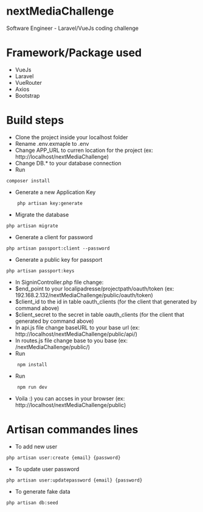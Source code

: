 # nextMediaChallenge
Software Engineer - Laravel/VueJs coding challenge

# Framework/Package used
* VueJs
* Laravel
* VueRouter
* Axios
* Bootstrap

# Build steps
- Clone the project inside your localhost folder
- Rename .env.exmaple to .env
- Change APP_URL to curren location for the project (ex: http://localhost/nextMediaChallenge)
- Change DB.* to your database connection
- Run
```
composer install
```
- Generate a new Application Key
```
    php artisan key:generate
```
- Migrate the database
```
php artisan migrate
```
- Generate a client for password
```
php artisan passport:client --password
```
- Generate a public key for passport
```
php artisan passport:keys
```
- In SigninController.php file change: 
 - $end_point to your localipadresse/projectpath/oauth/token (ex: 192.168.2.132/nextMediaChallenge/public/oauth/token)
 - $client_id to the id in table oauth_clients (for the client that generated by command above)
 - $client_secret to the secret in table oauth_clients (for the client that generated by command above)
- In api.js file change baseURL to your base url (ex: http://localhost/nextMediaChallenge/public/api/)
- In routes.js file change base to you base (ex: /nextMediaChallenge/public/)
- Run 
```
    npm install
```
- Run 
```
    npm run dev
```

- Voila :) you can accses in your browser (ex: http://localhost/nextMediaChallenge/public)

# Artisan commandes lines
- To add new user
```
php artisan user:create {email} {password}
```
- To update user password
```
php artisan user:updatepassword {email} {password}
```
- To generate fake data
```
php artisan db:seed
```
    
